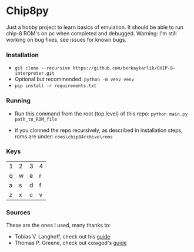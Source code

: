 # Chip8py

Just a hobby project to learn basics of emulation.
It should be able to run chip-8 ROM's on pc when completed and debugged.
Warning: I'm still working on bug fixes, see issues for known bugs.

### Installation
* `git clone --recursive https://github.com/berkaykarlik/CHIP-8-interpreter.git`
* Optional but recommended: `python -m venv venv`
* `pip install -r requirements.txt`

### Running

* Run this command from the root (top level) of this repo:
`python main.py path_to_ROM_file`

* if you clonned the repo recursively, as described in installation steps, roms are under: `roms\chip8Archive\roms`

### Keys

|   |   |   |   |
|---|---|---|---|
| 1 | 2 | 3 | 4 |
| q | w | e | r |
| a | s | d | f |
| z | x | c | v |
### Sources

These are the ones I used, many thanks to:

* Tobias V. Langhoff, check out his [guide](https://tobiasvl.github.io/blog/write-a-chip-8-emulator/)
* Thomas P. Greene, check out cowgod's [guide](http://devernay.free.fr/hacks/chip8/C8TECH10.HTM)
